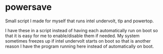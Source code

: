 # powersave
Small script I made for myself that runs intel undervolt, tlp and powertop.

I have these in a script instead of having each automatically run on boot so that it is easy for me to enable/disable them if needed.
My system sometimes freezes up if intel undervolt starts on boot so that is another reason I have the program running here instead of automatically on boot.
